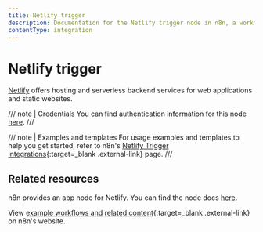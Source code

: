 ```yaml
---
title: Netlify trigger
description: Documentation for the Netlify trigger node in n8n, a workflow automation platform. Includes details of operations and configuration, and links to examples and credentials information.
contentType: integration
---
```


# Netlify trigger

[Netlify](https://netlify.com/) offers hosting and serverless backend services for web applications and static websites.

/// note | Credentials
You can find authentication information for this node [here](/integrations/builtin/credentials/netlify/).
///

///  note  | Examples and templates
For usage examples and templates to help you get started, refer to n8n's [Netlify Trigger integrations](https://n8n.io/integrations/netlify-trigger/){:target=_blank .external-link} page.
///

## Related resources

n8n provides an app node for Netlify. You can find the node docs [here](/integrations/builtin/app-nodes/n8n-nodes-base.netlify/).

View [example workflows and related content](https://n8n.io/integrations/netlify/){:target=_blank .external-link} on n8n's website.

